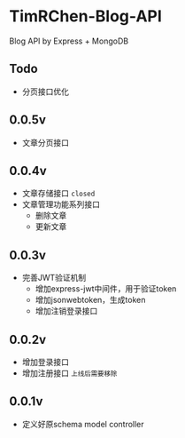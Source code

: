 # TimRChen-Blog-API
Blog API by Express + MongoDB

## Todo
-   分页接口优化

## 0.0.5v

-   文章分页接口

## 0.0.4v 

-   文章存储接口 `closed`
-   文章管理功能系列接口
    -   删除文章
    -   更新文章

## 0.0.3v

-   完善JWT验证机制
    -   增加express-jwt中间件，用于验证token
    -   增加jsonwebtoken，生成token
    -   增加注销登录接口

## 0.0.2v

-   增加登录接口
-   增加注册接口 `上线后需要移除`


## 0.0.1v

-   定义好原schema model controller